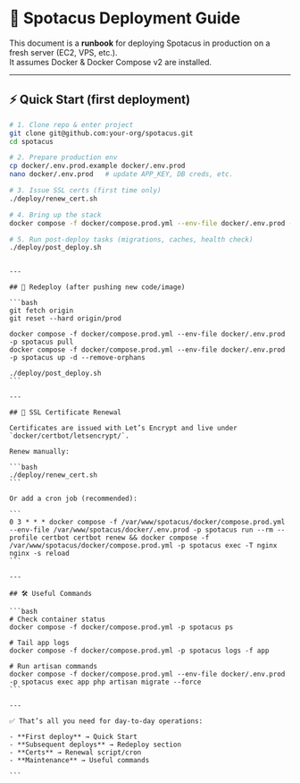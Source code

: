 # 🚀 Spotacus Deployment Guide

This document is a **runbook** for deploying Spotacus in production on a fresh server (EC2, VPS, etc.).  
It assumes Docker & Docker Compose v2 are installed.

---

## ⚡ Quick Start (first deployment)

```bash
# 1. Clone repo & enter project
git clone git@github.com:your-org/spotacus.git
cd spotacus

# 2. Prepare production env
cp docker/.env.prod.example docker/.env.prod
nano docker/.env.prod   # update APP_KEY, DB creds, etc.

# 3. Issue SSL certs (first time only)
./deploy/renew_cert.sh

# 4. Bring up the stack
docker compose -f docker/compose.prod.yml --env-file docker/.env.prod -p spotacus up -d --remove-orphans

# 5. Run post-deploy tasks (migrations, caches, health check)
./deploy/post_deploy.sh
```

````

---

## 🔄 Redeploy (after pushing new code/image)

```bash
git fetch origin
git reset --hard origin/prod

docker compose -f docker/compose.prod.yml --env-file docker/.env.prod -p spotacus pull
docker compose -f docker/compose.prod.yml --env-file docker/.env.prod -p spotacus up -d --remove-orphans

./deploy/post_deploy.sh
```

---

## 🔐 SSL Certificate Renewal

Certificates are issued with Let’s Encrypt and live under `docker/certbot/letsencrypt/`.

Renew manually:

```bash
./deploy/renew_cert.sh
```

Or add a cron job (recommended):

```
0 3 * * * docker compose -f /var/www/spotacus/docker/compose.prod.yml --env-file /var/www/spotacus/docker/.env.prod -p spotacus run --rm --profile certbot certbot renew && docker compose -f /var/www/spotacus/docker/compose.prod.yml -p spotacus exec -T nginx nginx -s reload
```

---

## 🛠️ Useful Commands

```bash
# Check container status
docker compose -f docker/compose.prod.yml -p spotacus ps

# Tail app logs
docker compose -f docker/compose.prod.yml -p spotacus logs -f app

# Run artisan commands
docker compose -f docker/compose.prod.yml --env-file docker/.env.prod -p spotacus exec app php artisan migrate --force
```

---

✅ That’s all you need for day-to-day operations:

- **First deploy** → Quick Start
- **Subsequent deploys** → Redeploy section
- **Certs** → Renewal script/cron
- **Maintenance** → Useful commands

```
````
